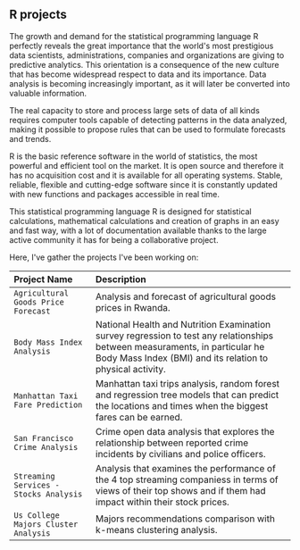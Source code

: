 ## R projects

The growth and demand for the statistical programming language R perfectly reveals the great importance that the world's most prestigious data scientists, administrations, companies and organizations are giving to predictive analytics. This orientation is a consequence of the new culture that has become widespread respect to data and its importance. Data analysis is becoming increasingly important, as it will later be converted into valuable information.

The real capacity to store and process large sets of data of all kinds requires computer tools capable of detecting patterns in the data analyzed, making it possible to propose rules that can be used to formulate forecasts and trends.

R is the basic reference software in the world of statistics, the most powerful and efficient tool on the market. It is open source and therefore it has no acquisition cost and it is available for all operating systems. Stable, reliable, flexible and cutting-edge software since it is constantly updated with new functions and packages accessible in real time.

This statistical programming language R is designed for statistical calculations, mathematical calculations and creation of graphs in an easy and fast way, with a lot of documentation available thanks to the large active community it has for being a collaborative project.

Here, I've gather the projects I've been working on: 

|Project Name|Description |
|:------|:-----|
|`Agricultural Goods Price Forecast`| Analysis and forecast of agricultural goods prices in Rwanda.|
|`Body Mass Index Analysis`|National Health and Nutrition Examination survey regression to test any relationships between measuraments, in particular he Body Mass Index (BMI) and its relation to physical activity.|
|`Manhattan Taxi Fare Prediction`|Manhattan taxi trips analysis, random forest and regression tree models that can predict the locations and times when the biggest fares can be earned.|
|`San Francisco Crime Analysis`|Crime open data analysis that explores the relationship between reported crime incidents by civilians and police officers.|
|`Streaming Services - Stocks Analysis`|Analysis that examines the performance of the 4 top streaming companiess in terms of views of their top shows and if them had impact within their stock prices.|
|`Us College Majors Cluster Analysis`|Majors recommendations comparison with k-means clustering analysis.|

